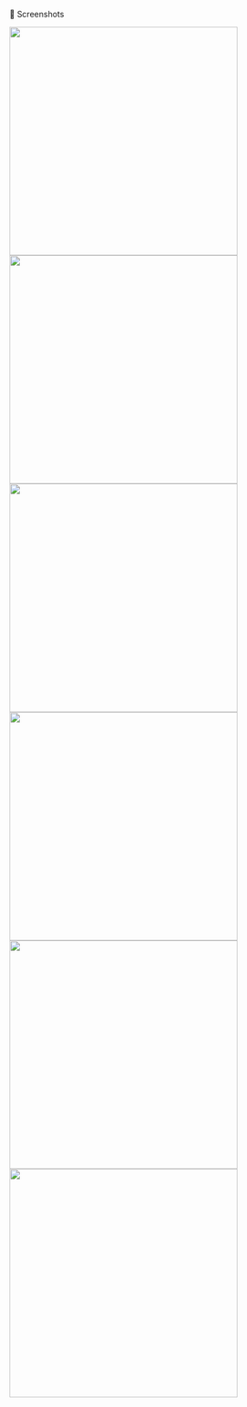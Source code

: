 📸 Screenshots

<img src="https://github.com/user-attachments/assets/2a3287d3-50d9-4736-bad5-294e18f1f978" width="400" />
<img src="https://github.com/user-attachments/assets/22a2abf5-49ac-4d95-9ae1-701bcff7df2f" width="400" />
<img src="https://github.com/user-attachments/assets/e980bc98-bb3f-484d-b895-cca161b38348" width="400" />
<img src="https://github.com/user-attachments/assets/d1746717-5902-41b2-a0f9-530104ad1ffe" width="400" />
<img src="https://github.com/user-attachments/assets/191f235d-1062-4eb3-9ca2-53abc4d10cc8" width="400" />
<img src="https://github.com/user-attachments/assets/e9facc27-900c-4d17-8cd5-acbc58cb0f60" width="400" />

